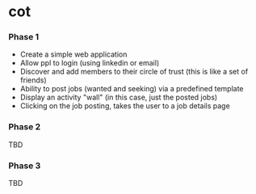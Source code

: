 # cot

### Phase 1
- Create a simple web application
- Allow ppl to login (using linkedin or email)
- Discover and add members to their circle of trust (this is like a set of friends)
- Ability to post jobs (wanted and seeking) via a predefined template
- Display an activity "wall" (in this case, just the posted jobs)
- Clicking on the job posting, takes the user to a job details page

### Phase 2
TBD

### Phase 3
TBD
